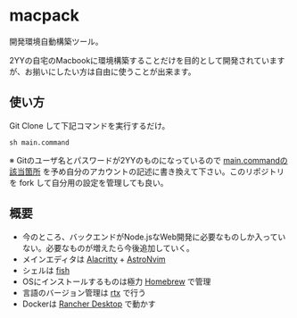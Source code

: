 # macpack

開発環境自動構築ツール。

2YYの自宅のMacbookに環境構築することだけを目的として開発されていますが、お揃いにしたい方は自由に使うことが出来ます。

## 使い方

Git Clone して下記コマンドを実行するだけ。

`sh main.command`

※ Gitのユーザ名とパスワードが2YYのものになっているので [main.commandの該当箇所](https://github.com/2YY/macpack/blob/develop/main.command#L100) を予め自分のアカウントの記述に書き換えて下さい。このリポジトリを fork して自分用の設定を管理しても良い。

## 概要

- 今のところ、バックエンドがNode.jsなWeb開発に必要なものしか入っていない。必要なものが増えたら今後追加していく。
- メインエディタは [Alacritty](https://github.com/alacritty/alacritty) + [AstroNvim](https://astronvim.com/)
- シェルは [fish](https://fishshell.com/)
- OSにインストールするものは極力 [Homebrew](https://brew.sh/ja/) で管理
- 言語のバージョン管理は [rtx](https://github.com/jdx/rtx) で行う
- Dockerは [Rancher Desktop](https://rancherdesktop.io/) で動かす
